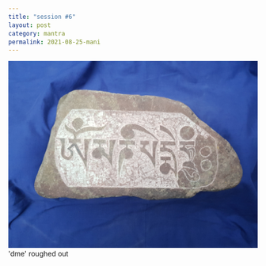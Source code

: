 ```yaml
---
title: "session #6"
layout: post
category: mantra
permalink: 2021-08-25-mani
---
```


![stone9](/assets/images/mani/mani10/stone9.jpg)
'dme' roughed out
